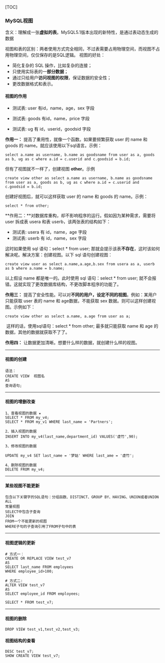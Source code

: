 [TOC]

### MySQL视图

含义：理解成一张**虚拟的表**。MySQL5.1版本出现的新特性，是通过表动态生成的数据

视图和表的区别：两者使用方式完全相同，不过表需要占用物理空间，而视图不占用物理空间，仅仅保存的是SQL逻辑。
视图的好处：

- 简化复杂的 SQL 操作，比如复杂的连接；
- 只使用实际表的一**部分数据**；
- 通过只给用户**访问视图的权限**，保证数据的安全性；
- 更改数据格式和表示。



#### 视图的作用

- 测试表: user 有id，name，age，sex 字段

- 测试表: goods 有id，name，price 字段

- 测试表: ug 有 id，userid，goodsid 字段

**作用一：** 提高了重用性，就像一个函数。如果要频繁获取 user 的 name 和 goods 的 name。就应该使用以下sql语言。示例：

 ```mysql
select a.name as username, b.name as goodsname from user as a, goods as b, ug as c where a.id = c.userid and c.goodsid = b.id;
 ```

但有了视图就不一样了，创建视图 **other**。示例

 ```mysql
create view other as select a.name as username, b.name as goodsname from user as a, goods as b, ug as c where a.id = c.userid and c.goodsid = b.id;
 ```

创建好视图后，就可以这样获取 user 的 name 和 goods 的 name。示例：

 ```mysql
select * from other;
 ```

**作用二：**对数据库重构，却不影响程序的运行。假如因为某种需求，需要将 user 拆成表 usera 和表 userb，该两张表的结构如下：

- 测试表: usera 有 id，name，age 字段
- 测试表: userb 有 id，name，sex 字段

这时如果使用 sql 语句：select * from user; 那就会提示该表**不存在**，这时该如何解决呢。解决方案：创建视图。以下 sql 语句创建视图：

```mysql
create view user as select a.name,a.age,b.sex from usera as a, userb as b where a.name = b.name;
```

以上假设 name 都是唯一的。此时使用 sql 语句：select * from user; 就不会报错。这就实现了更改数据库结构，不更改脚本程序的功能了。

**作用三：** 提高了安全性能。可以对**不同的用户，设定不同的视图**。例如：某用户只能获取 user 表的 name 和 age数据，不能获取 sex 数据。则可以这样创建视图。示例如下：

 ```mysql
create view other as select a.name, a.age from user as a;
 ```

​    这样的话，使用sql语句：select * from other; 最多就只能获取 name 和 age 的数据，其他的数据就获取不了了。

**作用四：** 让数据更加清晰。想要什么样的数据，就创建什么样的视图。

----

#### 视图的创建

```mysql
语法：
CREATE VIEW  视图名
AS
查询语句;
```

-----

#### 视图的增删改查

```mysql
1、查看视图的数据 ★
SELECT * FROM my_v4;
SELECT * FROM my_v1 WHERE last_name = 'Partners';

2、插入视图的数据
INSERT INTO my_v4(last_name,department_id) VALUES('虚竹',90);

3、修改视图的数据

UPDATE my_v4 SET last_name = '梦姑' WHERE last_ame = '虚竹';

4、删除视图的数据
DELETE FROM my_v4;
```

----

#### 某些视图不能更新

```mysql
包含以下关键字的SQL语句：分组函数、DISTINCT、GROUP BY、HAVING、UNION或者UNION ALL
常量视图
SELECT中包含子查询
JOIN
FROM一个不能更新的视图
WHERE子句的子查询引用了FROM子句中的表
```

----

#### 视图逻辑的更新

```mysql
# 方式一：
CREATE OR REPLACE VIEW test_v7
AS
SELECT last_name FROM employees
WHERE employee_id>100;

# 方式二:
ALTER VIEW test_v7
AS
SELECT employee_id FROM employees;

SELECT * FROM test_v7;
```

----

#### 视图的删除

```mysql
DROP VIEW test_v1,test_v2,test_v3;
```

#### 视图结构的查看

```mysql
DESC test_v7;
SHOW CREATE VIEW test_v7;
```







